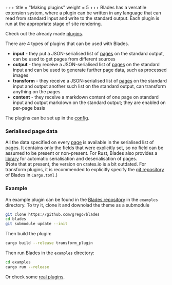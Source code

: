 +++
title = "Making plugins"
weight = 5
+++
Blades has a versatile extension system, where a plugin can be written in any language
that can read from standard input and write to the standard output.
Each plugin is run at the appropriate stage of site rendering.

Check out the already made [plugins](/plugins/index.html).

There are 4 types of plugins that can be used with Blades.
* **input** - they put a JSON-serialised list of [pages](/pages.html) on the standard output, can be used
  to get pages from different sources
* **output** - they receive a JSON-serialised list of [pages](/pages.html) on the standard input and can be
  used to generate further page data, such as processed images
* **transform** - they receive a JSON-serialised list of [pages](/pages.html) on the standard input and output
  another such list on the standard output, can transform anything on the pages
* **content** - they receive a markdown content of one page on standard input and output markdown on the standard output; they are enabled
  on per-page basis

The plugins can be set up in the [config](/config.html).

### Serialised page data
All the data specified on every [page](/pages.html) is available in the serialised list of pages.
It contains only the fields that were explicitly set, so no field can be assumed to be
present or non-present.
For Rust, Blades also provides a
[library](https://docs.rs/blades) for automatic serialisation and deserialisation of pages.  
(Note that at present, the version on crates.io is a bit outdated. For transform plugins, it is recommended
to explicitly specify the [git repository](https://github.com/grego/blades) of Blades in `Cargo.toml`.)

### Example
An example plugin can be found in the [Blades repository](https://github.com/grego/blades)
in the `examples` directory.
To try it, clone it and downolad the theme as a submodule
```bash
git clone https://github.com/grego/blades
cd blades
git submodule update --init
```
Then build the plugin:
```bash
cargo build --release transform_plugin
```
Then run Blades in the `examples` directory:
```bash
cd examples
cargo run --release
```

Or check some [real plugins](/plugins/index.html).

